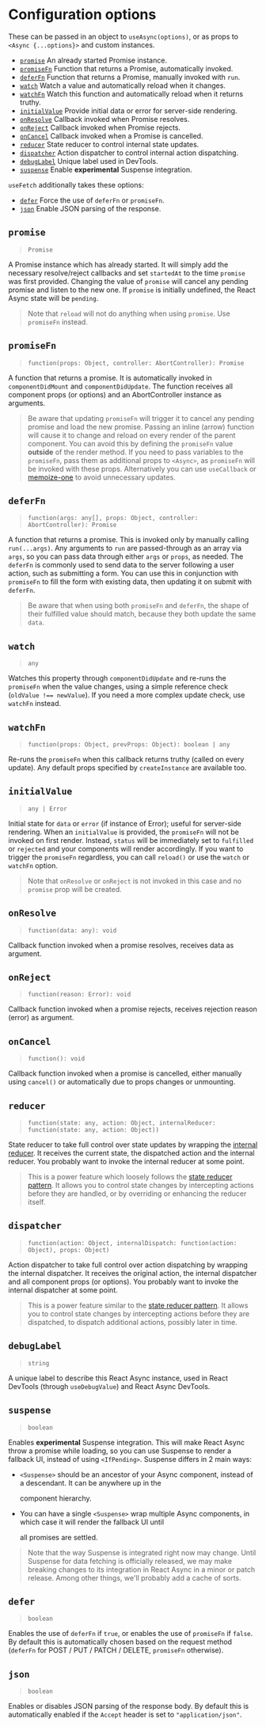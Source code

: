 # Configuration options

These can be passed in an object to `useAsync(options)`, or as props to `<Async {...options}>` and custom instances.

- [`promise`](#promise) An already started Promise instance.
- [`promiseFn`](#promisefn) Function that returns a Promise, automatically invoked.
- [`deferFn`](#deferfn) Function that returns a Promise, manually invoked with `run`.
- [`watch`](#watch) Watch a value and automatically reload when it changes.
- [`watchFn`](#watchfn) Watch this function and automatically reload when it returns truthy.
- [`initialValue`](#initialvalue) Provide initial data or error for server-side rendering.
- [`onResolve`](#onresolve) Callback invoked when Promise resolves.
- [`onReject`](#onreject) Callback invoked when Promise rejects.
- [`onCancel`](#oncancel) Callback invoked when a Promise is cancelled.
- [`reducer`](#reducer) State reducer to control internal state updates.
- [`dispatcher`](#dispatcher) Action dispatcher to control internal action dispatching.
- [`debugLabel`](#debuglabel) Unique label used in DevTools.
- [`suspense`](#suspense) Enable **experimental** Suspense integration.

`useFetch` additionally takes these options:

- [`defer`](#defer) Force the use of `deferFn` or `promiseFn`.
- [`json`](#json) Enable JSON parsing of the response.

## `promise`

> `Promise`

A Promise instance which has already started. It will simply add the necessary resolve/reject callbacks and set `startedAt` to the time `promise` was first provided. Changing the value of `promise` will cancel any pending promise and listen to the new one. If `promise` is initially undefined, the React Async state will be `pending`.

> Note that `reload` will not do anything when using `promise`. Use `promiseFn` instead.

## `promiseFn`

> `function(props: Object, controller: AbortController): Promise`

A function that returns a promise. It is automatically invoked in `componentDidMount` and `componentDidUpdate`. The function receives all component props \(or options\) and an AbortController instance as arguments.

> Be aware that updating `promiseFn` will trigger it to cancel any pending promise and load the new promise. Passing an inline (arrow) function will cause it to change and reload on every render of the parent component. You can avoid this by defining the `promiseFn` value **outside** of the render method. If you need to pass variables to the `promiseFn`, pass them as additional props to `<Async>`, as `promiseFn` will be invoked with these props. Alternatively you can use `useCallback` or [memoize-one](https://github.com/alexreardon/memoize-one) to avoid unnecessary updates.

## `deferFn`

> `function(args: any[], props: Object, controller: AbortController): Promise`

A function that returns a promise. This is invoked only by manually calling `run(...args)`. Any arguments to `run` are passed-through as an array via `args`, so you can pass data through either `args` or `props`, as needed. The `deferFn` is commonly used to send data to the server following a user action, such as submitting a form. You can use this in conjunction with `promiseFn` to fill the form with existing data, then updating it on submit with `deferFn`.

> Be aware that when using both `promiseFn` and `deferFn`, the shape of their fulfilled value should match, because they both update the same `data`.

## `watch`

> `any`

Watches this property through `componentDidUpdate` and re-runs the `promiseFn` when the value changes, using a simple reference check \(`oldValue !== newValue`\). If you need a more complex update check, use `watchFn` instead.

## `watchFn`

> `function(props: Object, prevProps: Object): boolean | any`

Re-runs the `promiseFn` when this callback returns truthy \(called on every update\). Any default props specified by `createInstance` are available too.

## `initialValue`

> `any | Error`

Initial state for `data` or `error` \(if instance of Error\); useful for server-side rendering. When an `initialValue` is provided, the `promiseFn` will not be invoked on first render. Instead, `status` will be immediately set to `fulfilled` or `rejected` and your components will render accordingly. If you want to trigger the `promiseFn` regardless, you can call `reload()` or use the `watch` or `watchFn` option.

> Note that `onResolve` or `onReject` is not invoked in this case and no `promise` prop will be created.

## `onResolve`

> `function(data: any): void`

Callback function invoked when a promise resolves, receives data as argument.

## `onReject`

> `function(reason: Error): void`

Callback function invoked when a promise rejects, receives rejection reason \(error\) as argument.

## `onCancel`

> `function(): void`

Callback function invoked when a promise is cancelled, either manually using `cancel()` or automatically due to props changes or unmounting.

## `reducer`

> `function(state: any, action: Object, internalReducer: function(state: any, action: Object))`

State reducer to take full control over state updates by wrapping the [internal reducer](https://github.com/async-library/react-async/blob/master/src/reducer.js). It receives the current state, the dispatched action and the internal reducer. You probably want to invoke the internal reducer at some point.

> This is a power feature which loosely follows the [state reducer pattern](https://kentcdodds.com/blog/the-state-reducer-pattern). It allows you to control state changes by intercepting actions before they are handled, or by overriding or enhancing the reducer itself.

## `dispatcher`

> `function(action: Object, internalDispatch: function(action: Object), props: Object)`

Action dispatcher to take full control over action dispatching by wrapping the internal dispatcher. It receives the original action, the internal dispatcher and all component props \(or options\). You probably want to invoke the internal dispatcher at some point.

> This is a power feature similar to the [state reducer pattern](https://kentcdodds.com/blog/the-state-reducer-pattern). It allows you to control state changes by intercepting actions before they are dispatched, to dispatch additional actions, possibly later in time.

## `debugLabel`

> `string`

A unique label to describe this React Async instance, used in React DevTools \(through `useDebugValue`\) and React Async DevTools.

## `suspense`

> `boolean`

Enables **experimental** Suspense integration. This will make React Async throw a promise while loading, so you can use Suspense to render a fallback UI, instead of using `<IfPending>`. Suspense differs in 2 main ways:

- `<Suspense>` should be an ancestor of your Async component, instead of a descendant. It can be anywhere up in the

  component hierarchy.

- You can have a single `<Suspense>` wrap multiple Async components, in which case it will render the fallback UI until

  all promises are settled.

> Note that the way Suspense is integrated right now may change. Until Suspense for data fetching is officially released, we may make breaking changes to its integration in React Async in a minor or patch release. Among other things, we'll probably add a cache of sorts.

## `defer`

> `boolean`

Enables the use of `deferFn` if `true`, or enables the use of `promiseFn` if `false`. By default this is automatically chosen based on the request method \(`deferFn` for POST / PUT / PATCH / DELETE, `promiseFn` otherwise\).

## `json`

> `boolean`

Enables or disables JSON parsing of the response body. By default this is automatically enabled if the `Accept` header is set to `"application/json"`.
